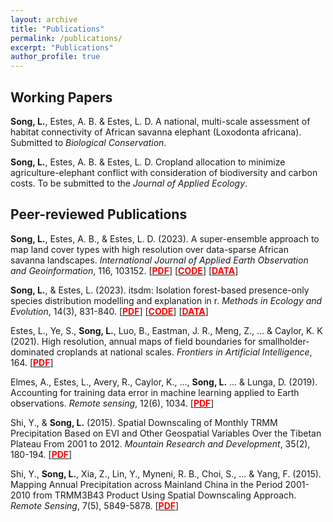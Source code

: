 ```yaml
---
layout: archive
title: "Publications"
permalink: /publications/
excerpt: "Publications"
author_profile: true
---
```


## Working Papers

**Song, L.**, Estes, A. B. & Estes, L. D. A national, multi-scale assessment of habitat connectivity of African savanna elephant (Loxodonta africana). Submitted to *Biological Conservation*.

**Song, L.**, Estes, A. B. & Estes, L. D. Cropland allocation to minimize agriculture-elephant conflict with consideration of biodiversity and carbon costs. To be submitted to the *Journal of Applied Ecology*.

## Peer-reviewed Publications

**Song, L.**, Estes, A. B., & Estes, L. D. (2023). A super-ensemble approach to map land cover types with high resolution over data-sparse African savanna landscapes. *International Journal of Applied Earth Observation and Geoinformation*, 116, 103152. [[<span style ="color:red">**PDF**</span>](https://doi.org/10.1016/j.jag.2022.103152)] [[<span style ="color:red">**CODE**</span>](https://github.com/LLeiSong/hrlcm)] [[<span style ="color:red">**DATA**</span>](https://osf.io/4qj36/)]

**Song, L.**, & Estes, L. (2023). itsdm: Isolation forest-based presence-only species distribution modelling and explanation in r. *Methods in Ecology and Evolution*, 14(3), 831-840. [[<span style ="color:red">**PDF**</span>](https://doi.org/10.1111/2041-210X.14067)] [[<span style ="color:red">**CODE**</span>](https://github.com/LLeiSong/itsdm)] [[<span style ="color:red">**DATA**</span>](https://osf.io/8mc4e/)]

Estes, L., Ye, S., **Song, L.**, Luo, B., Eastman, J. R., Meng, Z., ... & Caylor, K. K (2021). High resolution, annual maps of field boundaries for smallholder-dominated croplands at national scales. *Frontiers in Artificial Intelligence*, 164. [[<span style ="color:red">**PDF**</span>](https://doi.org/10.3389/frai.2021.744863)]

Elmes, A., Estes, L., Avery, R., Caylor, K., ..., **Song, L.** ... & Lunga, D. (2019). Accounting for training data error in machine learning applied to Earth observations. *Remote sensing*, 12(6), 1034. [[<span style ="color:red">**PDF**</span>](https://doi.org/10.3390/rs12061034)]

Shi, Y., & **Song, L.** (2015). Spatial Downscaling of Monthly TRMM Precipitation Based on EVI and Other Geospatial Variables Over the Tibetan Plateau From 2001 to 2012. *Mountain Research and Development*, 35(2), 180-194. [[<span style ="color:red">**PDF**</span>](https://doi.org/10.1659/MRD-JOURNAL-D-14-00119.1)]

Shi, Y., **Song, L.**, Xia, Z., Lin, Y., Myneni, R. B., Choi, S., ... & Yang, F. (2015). Mapping Annual Precipitation across Mainland China in the Period 2001-2010 from TRMM3B43 Product Using Spatial Downscaling Approach. *Remote Sensing*, 7(5), 5849-5878. [[<span style ="color:red">**PDF**</span>](https://doi.org/10.3390/rs70505849)]
